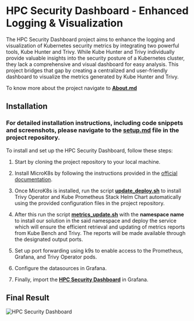 # **HPC Security Dashboard - Enhanced Logging & Visualization**

The HPC Security Dashboard project aims to enhance the logging and visualization of Kubernetes security metrics by integrating two powerful tools, Kube Hunter and Trivy. While Kube Hunter and Trivy individually provide valuable insights into the security posture of a Kubernetes cluster, they lack a comprehensive and visual dashboard for easy analysis. This project bridges that gap by creating a centralized and user-friendly dashboard to visualize the metrics generated by Kube Hunter and Trivy.

To know more about the project navigate to [**About.md**](docs/about.md)

## **Installation**

### **For detailed installation instructions, including code snippets and screenshots, please navigate to the [setup.md](docs/setup.md) file in the project repository.**

To install and set up the HPC Security Dashboard, follow these steps:

1. Start by cloning the project repository to your local machine.

2. Install MicroK8s by following the instructions provided in the [official documentation](https://microk8s.io/docs/getting-started).

3. Once MicroK8s is installed, run the script [**update_deploy.sh**](scripts/update_deploy.sh) to install Trivy Operator and Kube Prometheus Stack Helm Chart automatically using the provided configuration files in the project repository.

4. After this run the script [**metrics_update.sh**](scripts/metrics_update.sh) with the **namespace name** to install our solution in the said namespace and deploy the service which will ensure the efficient retrieval and updating of metrics reports from Kube Bench and Trivy. The reports will be made available through the designated output ports.

5. Set up port forwarding using k9s to enable access to the Prometheus, Grafana, and Trivy Operator pods.

6. Configure the datasources in Grafana.

9. Finally, import the [**HPC Security Dashboard**](Grafana/CIS%20FINALIZED-1685428397856.json) in Grafana.

## Final Result

![HPC Security Dashboard](https://github.com/AP-XD/HPE-CTY-HPC-Security-Dashboard/assets/63340491/c8ccacec-7c30-40f0-a75d-25ede39b9665)
